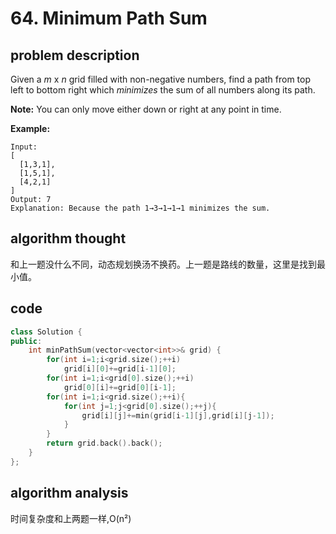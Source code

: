 # 64. Minimum Path Sum

## problem description

Given a _m_ x _n_ grid filled with non-negative numbers, find a path from top left to bottom right which _minimizes_ the sum of all numbers along its path.

**Note:** You can only move either down or right at any point in time.

**Example:**

```text
Input:
[
  [1,3,1],
  [1,5,1],
  [4,2,1]
]
Output: 7
Explanation: Because the path 1→3→1→1→1 minimizes the sum.
```

## algorithm thought

和上一题没什么不同，动态规划换汤不换药。上一题是路线的数量，这里是找到最小值。

## code

```cpp
class Solution {
public:
    int minPathSum(vector<vector<int>>& grid) {
        for(int i=1;i<grid.size();++i)
            grid[i][0]+=grid[i-1][0];
        for(int i=1;i<grid[0].size();++i)
            grid[0][i]+=grid[0][i-1];
        for(int i=1;i<grid.size();++i){
            for(int j=1;j<grid[0].size();++j){
                grid[i][j]+=min(grid[i-1][j],grid[i][j-1]);
            }
        }
        return grid.back().back();
    }
};
```

## algorithm analysis

时间复杂度和上两题一样,O\(n²\)

